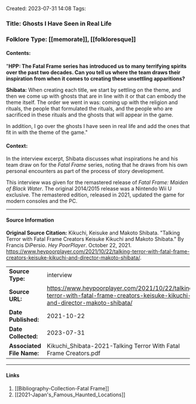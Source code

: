 Created: 2023-07-31 14:08
Tags: 

### Title:  Ghosts I Have Seen in Real Life
### Folklore Type:  [[memorate]], [[folkloresque]]

#### Contents:
"**HPP: The Fatal Frame series has introduced us to many terrifying spirits over the past two decades. Can you tell us where the team draws their inspiration from when it comes to creating these unsettling apparitions?**

**Shibata:** When creating each title, we start by settling on the theme, and then we come up with ghosts that are in line with it or that can embody the theme itself. The order we went in was: coming up with the religion and rituals, the people that formulated the rituals, and the people who are sacrificed in these rituals and the ghosts that will appear in the game.

In addition, I go over the ghosts I have seen in real life and add the ones that fit in with the theme of the game."

#### Context:
In the interview excerpt, Shibata discusses what inspirations he and his team draw on for the _Fatal Frame_ series, noting that he draws from his own personal encounters as part of the process of story development.

This interview was given for the remastered release of _Fatal Frame: Maiden of Black Water_.  The original 2014/2015 release was a Nintendo Wii U exclusive.  The remastered edition, released in 2021, updated the game for modern consoles and the PC.


----
#### Source Information
**Original Source Citation:**
	Kikuchi, Keisuke and Makoto Shibata. "Talking Terror with Fatal Frame Creators Keisuke Kikuchi and Makoto Shibata." By Francis DiPersio. _Hey PoorPlayer_. October 22, 2021.  https://www.heypoorplayer.com/2021/10/22/talking-terror-with-fatal-frame-creators-keisuke-kikuchi-and-director-makoto-shibata/.

| | |
| --- | --- |
| **Source Type:** | interview |
| **Source URL:** | https://www.heypoorplayer.com/2021/10/22/talking-terror-with-fatal-frame-creators-keisuke-kikuchi-and-director-makoto-shibata/ |
| **Date Published:** | 2021-10-22 |
| **Date Collected:** | 2023-07-31 |
| **Associated File Name:** | Kikuchi_Shibata-2021-Talking Terror With Fatal Frame Creators.pdf |

---
#### Links
1. [[Bibliography-Collection-Fatal Frame]]
2. [[2021-Japan's_Famous_Haunted_Locations]]

